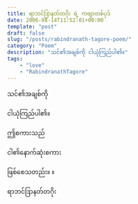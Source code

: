 ```yaml
---
title: ရာဘင်ဒြာနတ်တဂိုး ရဲ့ ကဗျာတစ်ပုဒ်
date: 2006-08-14T11:52:01+00:00
template: "post"  
draft: false  
slug: "/posts/rabindranath-tagore-poem/"  
category: "Poem"
description: "သင်၏အချစ်ကို ငါယုံကြည်ပါ၏။"
tags:
	- "love"
	- "RabindranathTagore"
---
```

သင်၏အချစ်ကို
  
ငါယုံကြည်ပါ၏။
  
ဤစကားသည်
  
ငါ၏နောက်ဆုံးစကား
  
ဖြစ်စေသတည်း။ ။

ရာဘင်ဒြာနတ်တဂိုး